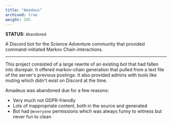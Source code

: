 ```yaml
---
title: "Amadeus"
archived: true
weight: 205
---
```

**STATUS:** `Abandoned`

A Discord bot for the Science Adventure community that provided command-initiated Markov Chain interactions.

<!--more-->
---

This project consisted of a large rewrite of an existing bot that had fallen into disrepair. It offered markov-chain generation that pulled from a text file of the server's previous postings. It also provided admins with tools like muting which didn't exist on Discord at the time.

Amadeus was abandoned due for a few reasons:
- Very much not GDPR-friendly
- Lots of inappropriate content, both in the source and generated
- Bot had `@everyone` permissions which was always funny to witness but never fun to clean